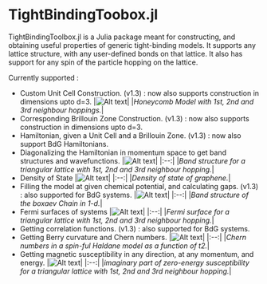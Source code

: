 # TightBindingToobox.jl

TightBindingToolbox.jl is a Julia package meant for constructing, and obtaining useful properties of generic tight-binding models. It supports any lattice structure, with any user-defined bonds on that lattice. It also has support for any spin of the particle hopping on the lattice.

Currently supported :
* Custom Unit Cell Construction. (v1.3) : now also supports construction in dimensions upto d=3.
    |![Alt text](./assets/Honeycomb_123NN_UC.png)|
    |*Honeycomb Model with 1st, 2nd and 3rd neighbour hoppings.*|
* Corresponding Brillouin Zone Construction. (v1.3) : now also supports construction in dimensions upto d=3.
* Hamiltonian, given a Unit Cell and a Brillouin Zone. (v1.3) : now also support BdG Hamiltonians.
* Diagonalizing the Hamiltonian in momentum space to get band structures and wavefunctions.
    |![Alt text](./assets/Triangle_123NN_bandStructure.png)|
    |:--:| 
    |*Band structure for a triangular lattice with 1st, 2nd and 3rd neighbour hopping.*|
* Density of State 
    |![Alt text](./assets/Graphene_DOS.png)|
    |:--:| 
    |*Density of state of graphene.*|
* Filling the model at given chemical potential, and calculating gaps. (v1.3) : also supported for BdG systems.
    |![Alt text](./assets/boxaevChain.png)|
    |:--:| 
    |*Band structure of the boxaev Chain in 1-d.*|
* Fermi surfaces of systems
    |![Alt text](./assets/Triangle_123NN_FS.png)|
    |:--:| 
    |*Fermi surface for a triangular lattice with 1st, 2nd and 3rd neighbour hopping.*|
* Getting correlation functions. (v1.3) : also supported for BdG systems.
* Getting Berry curvature and Chern numbers.
    |![Alt text](./assets/Haldane_Chern.png)|
    |:--:|
    |*Chern numbers in a spin-ful Haldane model as a function of t2.*|
* Getting magnetic susceptibility in any direction, at any momentum, and energy.
    |![Alt text](./assets/Triangle_123NN_chi.png)|
    |:--:| 
    |*imaginary part of zero-energy susceptibility for a triangular lattice with 1st, 2nd and 3rd neighbour hopping.*|

